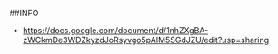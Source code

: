 ##INFO
- https://docs.google.com/document/d/1nhZXgBA-zWCkmDe3WDZkyzdJoRsyvgo5pAIM5SGdJZU/edit?usp=sharing
